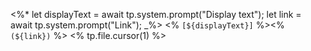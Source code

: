 <%*
	let displayText = await tp.system.prompt("Display text");
	let link = await tp.system.prompt("Link");
_%>
<% `[${displayText}]` %><% `(${link})` %> <% tp.file.cursor(1) %>